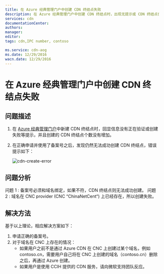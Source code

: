 ```yaml
---
title: 在 Azure 经典管理门户中创建 CDN 终结点失败
description: 在 Azure 经典管理门户中创建 CDN 终结点时，出现无提示或 CDN 终结点创建失败
services: cdn
documentationCenter: 
authors: 
manager: 
editor: 
tags: cdn,IPC number, contoso

ms.service: cdn-aog
ms.date: 12/29/2016
wacn.date: 12/29/2016
---
```


# 在 Azure 经典管理门户中创建 CDN 终结点失败

## 问题描述

1. 在 [Azure 经典管理门户](https://manage.windowsazure.cn/)中新建 CDN 终结点时，回显信息没有正在验证或创建失败等提示，并且创建的 CDN 终结点个数没有增加。
2. 在正确申请并使用了备案号之后，发现仍然无法成功创建 CDN 终结点，错误提示如下：

    ![cdn-create-error](./media/aog-cdn-qa-create-failure-without-information/cdn-create-error.jpg)

## 问题分析

问题 1 : 备案号必须和域名绑定，如果不符，CDN 终结点则无法成功创建。
问题 2 : 域名在 CNC provider (CNC “ChinaNetCent“) 上已经存在，所以创建失败。

## 解决方法

基于以上理论，相应解决方案如下：

1.  申请正确的备案号。
2.  对于域名在 CNC 上存在的情况：
    - 如果用户之前不是通过 Azure CDN 在 CNC 上创建过某个域名，例如 contoso.cn，需要用户自己将在 CNC 上创建的域名（contoso.cn）删除之后，再通过 Azure 创建。
    - 如果用户是使用 CCIH 提供的 CDN 服务，请向微软支持团队反应。

